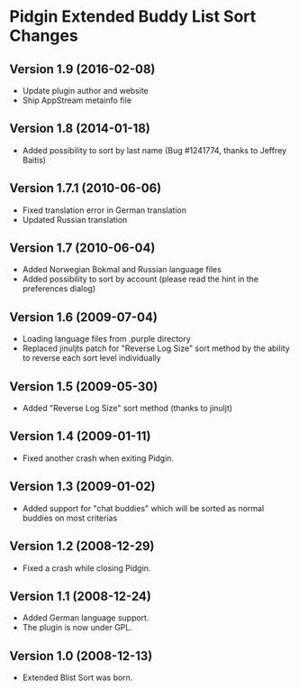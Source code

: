 # Pidgin Extended Buddy List Sort Changes

## Version 1.9 (2016-02-08)
- Update plugin author and website
- Ship AppStream metainfo file

## Version 1.8 (2014-01-18)
- Added possibility to sort by last name (Bug #1241774, thanks to
  Jeffrey Baitis)

## Version 1.7.1 (2010-06-06)
- Fixed translation error in German translation
- Updated Russian translation

## Version 1.7 (2010-06-04)
- Added Norwegian Bokmal and Russian language files
- Added possibility to sort by account (please read the hint in the preferences
  dialog)

## Version 1.6 (2009-07-04)
- Loading language files from .purple directory
- Replaced jinuljts patch for "Reverse Log Size" sort method by the ability to
  reverse each sort level individually

## Version 1.5 (2009-05-30)
- Added "Reverse Log Size" sort method (thanks to jinuljt)

## Version 1.4 (2009-01-11)
- Fixed another crash when exiting Pidgin.

## Version 1.3 (2009-01-02)
- Added support for "chat buddies" which will be sorted as normal buddies on
  most criterias

## Version 1.2 (2008-12-29)
- Fixed a crash while closing Pidgin.

## Version 1.1 (2008-12-24)
- Added German language support.
- The plugin is now under GPL.

## Version 1.0 (2008-12-13)
- Extended Blist Sort was born.
